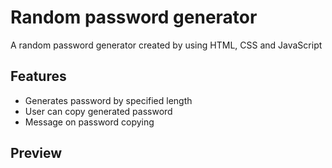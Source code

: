 # Random password generator

A random password generator created by using HTML, CSS and JavaScript

## Features
- Generates password by specified length
- User can copy generated password
- Message on password copying

## Preview 
